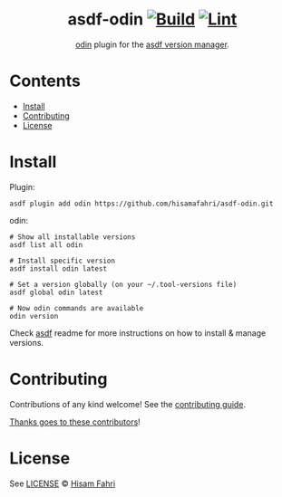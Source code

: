 <div align="center">

# asdf-odin [![Build](https://github.com/hisamafahri/asdf-odin/actions/workflows/build.yml/badge.svg)](https://github.com/hisamafahri/asdf-odin/actions/workflows/build.yml) [![Lint](https://github.com/hisamafahri/asdf-odin/actions/workflows/lint.yml/badge.svg)](https://github.com/hisamafahri/asdf-odin/actions/workflows/lint.yml)

[odin](https://github.com/hisamafahri/asdf-odin) plugin for the [asdf version manager](https://asdf-vm.com).

</div>

# Contents

- [Install](#install)
- [Contributing](#contributing)
- [License](#license)

# Install

Plugin:

```shell
asdf plugin add odin https://github.com/hisamafahri/asdf-odin.git
```

odin:

```shell
# Show all installable versions
asdf list all odin

# Install specific version
asdf install odin latest

# Set a version globally (on your ~/.tool-versions file)
asdf global odin latest

# Now odin commands are available
odin version
```

Check [asdf](https://github.com/asdf-vm/asdf) readme for more instructions on how to
install & manage versions.

# Contributing

Contributions of any kind welcome! See the [contributing guide](contributing.md).

[Thanks goes to these contributors](https://github.com/hisamafahri/asdf-odin/graphs/contributors)!

# License

See [LICENSE](LICENSE) © [Hisam Fahri](https://github.com/hisamafahri/)
